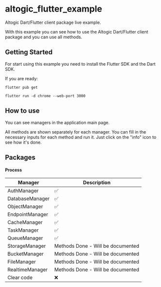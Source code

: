 # altogic_flutter_example

Altogic Dart/Flutter client package live example.

With this example you can see how to use the Altogic Dart/Flutter client package and you can use all methods.

## Getting Started

For start using this example you need to install the Flutter SDK and the Dart SDK.

If you are ready:

```
flutter pub get
```

````
flutter run -d chrome --web-port 3000
````

## How to use

You can see managers in the application main page.

All methods are shown separately for each manager. 
You can fill in the necessary inputs for each method and run it. 
Just click on the "info" icon to see how it's done.

## Packages



#### Process

| Manager         | Description                       |
|-----------------|-----------------------------------|
| AuthManager     | ✅                                 |
| DatabaseManager | ✅                                 |
| ObjectManager   | ✅                                 |
| EndpointManager | ✅                                 |
| CacheManager    | ✅                                 |
| TaskManager     | ✅                                 |
| QueueManager    | ✅                                 |
| StorageManager  | Methods Done - Will be documented |
| BucketManager   | Methods Done - Will be documented |
| FileManager     | Methods Done - Will be documented |
| RealtimeManager | Methods Done - Will be documented |
| Clear code      | ❌                                 |

